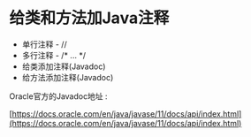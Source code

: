 # 给类和方法加Java注释

* 单行注释 - //
* 多行注释 - /\* ... \*/
* 给类添加注释\(Javadoc\)
* 给方法添加注释\(Javadoc\)

Oracle官方的Javadoc地址 : 

[https://docs.oracle.com/en/java/javase/11/docs/api/index.html](https://docs.oracle.com/en/java/javase/11/docs/api/index.html)



